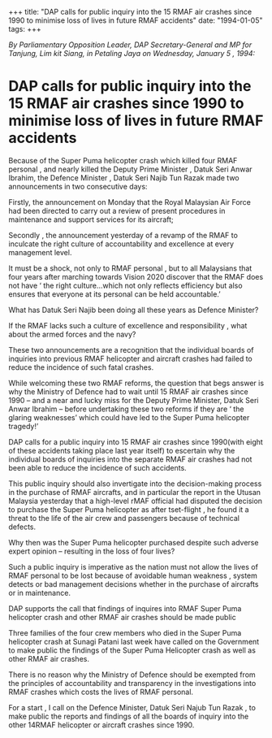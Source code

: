 +++ 
title: "DAP  calls for public inquiry into the 15 RMAF air crashes since 1990 to minimise loss of lives in future RMAF accidents"
date: "1994-01-05"
tags:
+++

_By Parliamentary Opposition Leader, DAP Secretary-General and MP for Tanjung, Lim kit Siang, in Petaling Jaya on Wednesday, January 5 ,  1994:_

# DAP  calls for public inquiry into the 15 RMAF air crashes since 1990 to minimise loss of lives in future RMAF accidents

Because of the Super Puma helicopter crash which killed four RMAF personal , and nearly killed the Deputy Prime Minister , Datuk Seri Anwar Ibrahim, the Defence Minister , Datuk Seri Najib Tun Razak made two announcements in two consecutive days:</u>

Firstly, the announcement on Monday that the Royal Malaysian Air Force had been directed to carry out a review of present procedures in maintenance and support services for its aircraft;

Secondly , the announcement yesterday of a revamp of the RMAF to inculcate the right culture of accountability and excellence at every management level.

It must be a shock, not only to RMAF personal , but to all Malaysians that four years after marching towards Vision 2020 discover that the RMAF does not have ‘ the right culture…which not only reflects efficiency but also ensures that everyone at its personal can be held accountable.’

What has Datuk Seri Najib been doing all these years as Defence Minister?

If the RMAF lacks such a culture of excellence  and responsibility , what about the armed forces and the navy?

These two announcements are a recognition that the individual boards of inquiries into previous RMAF helicopter and aircraft crashes had failed to reduce the incidence of such fatal crashes.

While welcoming these two RMAF reforms, the question that begs answer is why the Ministry of Defence had to wait until 15 RMAF air crashes since 1990 – and a near and lucky miss for the Deputy Prime Minister, Datuk Seri Anwar Ibrahim – before undertaking these two reforms if they are ‘ the glaring weaknesses’ which could have led to the Super Puma helicopter tragedy!’

DAP calls for a public inquiry into 15 RMAF air crashes since 1990(with eight of these accidents taking place last year itself) to escertain why the individual boards of inquiries into the separate RMAF air crashes had not been able to reduce the incidence of such accidents.

This public inquiry should also invertigate into the decision-making process in the purchase of RMAF aircrafts, and in particular the report in the Utusan Malaysia yesterday that a high-level rMAF official had disputed the decision to purchase the Super Puma helicopter as after tset-flight , he found it a threat to the life of the air crew and passengers because of technical defects.

Why then was the Super Puma helicopter purchased despite such adverse expert opinion – resulting in the loss of four lives?

Such a public inquiry is imperative as the nation must not allow the lives of RMAF personal to be lost because of avoidable human weakness , system detects or bad management decisions whether in the purchase of aircrafts or in maintenance.

DAP supports the call that findings of inquires into RMAF Super Puma helicopter crash and other RMAF air crashes should be made public

Three families of the four crew members who died in the Super Puma helicopter crash at Sunagi Patani last week have called on the Government to make public the findings of the Super Puma Helicopter crash as well as  other RMAF air crashes.

There is no reason why the Ministry of Defence should be exempted from the principles of accountability and transparency in the investigations into RMAF crashes which costs the lives of RMAF personal.

For a start , I call on the Defence Minister, Datuk Seri Najub Tun Razak , to make public the reports and findings of all the boards of inquiry into the other 14RMAF helicopter or aircraft crashes since 1990.
 
